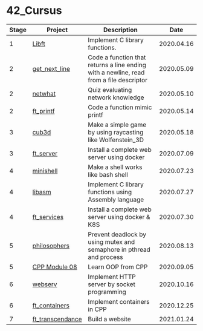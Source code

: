 # 42_Cursus

|Stage|Project|Description|Date|
|-|------|---|---|
|1|[Libft](https://github.com/jiyoon1156/42_Cursus/tree/master/1_libft)|Implement C library functions.|2020.04.16|
|2|[get_next_line](https://github.com/jiyoon1156/42_Cursus/tree/master/2_get_next_line)|Code a function that returns a line ending with a newline, read from a file descriptor|2020.05.09|
|2|[netwhat](https://github.com/jiyoon1156/42_Cursus/tree/master/2_netwhat)|Quiz evaluating network knowledge|2020.05.10|
|2|[ft_printf](https://github.com/jiyoon1156/42_Cursus/tree/master/2_ft_printf)|Code a function mimic printf|2020.05.14|
|3|[cub3d](https://github.com/jiyoon1156/42_Cursus/tree/master/3_cub3d)|Make a simple game by using raycasting like Wolfenstein_3D|2020.05.18|
|3|[ft_server](https://github.com/jiyoon1156/42_Cursus/tree/master/3_ft_server)|Install a complete web server using docker|2020.07.09|
|4|[minishell](https://github.com/jiyoon1156/42_Cursus/tree/master/4_minishell)|Make a shell works like bash shell|2020.07.23|
|4|[libasm](https://github.com/jiyoon1156/42_Cursus/tree/master/4_libasm)|Implement C library functions using Assembly language|2020.07.27|
|4|[ft_services](https://github.com/jiyoon1156/ft_services)|Install a complete web server using docker & K8S|2020.07.30|
|5|[philosophers](https://github.com/jiyoon1156/philosophers)|Prevent deadlock by using mutex and semaphore in pthread and process|2020.08.13|
|5|[CPP Module 08](https://github.com/jiyoon1156/CPP_Module)|Learn OOP from CPP|2020.09.05|
|6|[webserv](https://github.com/jiyoon1156/webserv)|Implement HTTP server by socket programming|2020.10.16|
|6|[ft_containers](https://github.com/jiyoon1156/ft_containers)|Implement containers in CPP|2020.12.25|
|7|[ft_transcendance](https://github.com/AYOKINYA/ft_transcendence)|Build a website|2021.01.24|
